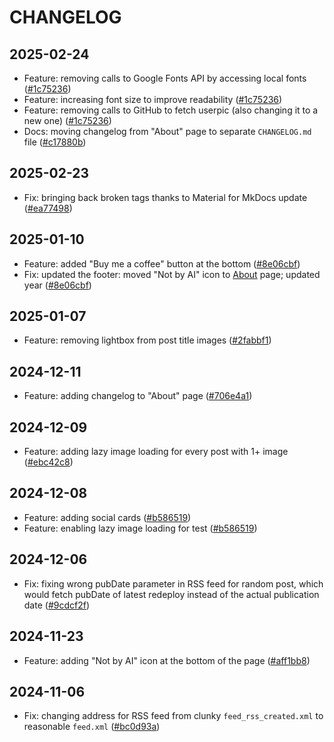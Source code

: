 # CHANGELOG

## 2025-02-24

* Feature: removing calls to Google Fonts API by accessing local fonts ([#1c75236](https://github.com/hatedabamboo/notes.hatedabamboo.me/commit/1c752360bb534a3d543407510a684ae0fbef8629))
* Feature: increasing font size to improve readability ([#1c75236](https://github.com/hatedabamboo/notes.hatedabamboo.me/commit/1c752360bb534a3d543407510a684ae0fbef8629))
* Feature: removing calls to GitHub to fetch userpic (also changing it to a new one) ([#1c75236](https://github.com/hatedabamboo/notes.hatedabamboo.me/commit/1c752360bb534a3d543407510a684ae0fbef8629))
* Docs: moving changelog from "About" page to separate `CHANGELOG.md` file ([#c17880b](https://github.com/hatedabamboo/notes.hatedabamboo.me/commit/c17880b3324f579c656bcd92373295e42998f3d5))

## 2025-02-23

* Fix: bringing back broken tags thanks to Material for MkDocs update ([#ea77498](https://github.com/hatedabamboo/notes.hatedabamboo.me/commit/ea77498897d4507551fc3b460a449f90063e0705))

## 2025-01-10

* Feature: added "Buy me a coffee" button at the bottom ([#8e06cbf](https://github.com/hatedabamboo/notes.hatedabamboo.me/commit/8e06cbfe8df7f6ddb83890d5e0cef8e54bcfbdc5))
* Fix: updated the footer: moved "Not by AI" icon to [About](./about.md#not-by-ai) page; updated year ([#8e06cbf](https://github.com/hatedabamboo/notes.hatedabamboo.me/commit/8e06cbfe8df7f6ddb83890d5e0cef8e54bcfbdc5))

## 2025-01-07

* Feature: removing lightbox from post title images ([#2fabbf1](https://github.com/hatedabamboo/notes.hatedabamboo.me/commit/2fabbf11723be9b3cab33a2750308c04295f063b))

## 2024-12-11

* Feature: adding changelog to "About" page ([#706e4a1](https://github.com/hatedabamboo/notes.hatedabamboo.me/commit/706e4a17a6dada66966db33c336908a016dc0078))

## 2024-12-09

* Feature: adding lazy image loading for every post with 1+ image ([#ebc42c8](https://github.com/hatedabamboo/notes.hatedabamboo.me/commit/ebc42c8b235e907221bd8c122b9f85a2745f308b))

## 2024-12-08

* Feature: adding social cards ([#b586519](https://github.com/hatedabamboo/notes.hatedabamboo.me/commit/b586519109ec7f34466b02298f15dff9cdf681ca))
* Feature: enabling lazy image loading for test ([#b586519](https://github.com/hatedabamboo/notes.hatedabamboo.me/commit/b586519109ec7f34466b02298f15dff9cdf681ca))

## 2024-12-06

* Fix: fixing wrong pubDate parameter in RSS feed for random post, which would fetch pubDate of latest redeploy instead of the actual publication date ([#9cdcf2f](https://github.com/hatedabamboo/notes.hatedabamboo.me/commit/9cdcf2f847f2c57ebd3938c26df02cd1d5ff6552))

## 2024-11-23

* Feature: adding "Not by AI" icon at the bottom of the page ([#aff1bb8](https://github.com/hatedabamboo/notes.hatedabamboo.me/commit/aff1bb811d3196b3e5c84458548a83176220cd5e))

## 2024-11-06
* Fix: changing address for RSS feed from clunky `feed_rss_created.xml` to reasonable `feed.xml` ([#bc0d93a](https://github.com/hatedabamboo/notes.hatedabamboo.me/commit/bc0d93a987568e9a8bed09c995f027d8c5f34a90))

